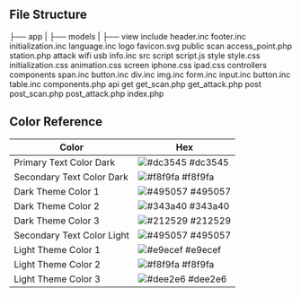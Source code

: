 ## File Structure

├── app
|  ├── models
|  ├── view
    include
      header.inc
      footer.inc
      initialization.inc
      language.inc
    logo
      favicon.svg
    public
      scan
        access_point.php
        station.php
      attack
        wifi
        usb
      info.inc
    src
      script
        script.js
      style	
        style.css
        initialization.css
        animation.css
        screen
          iphone.css
          ipad.css
  controllers
    components
      span.inc
      button.inc
      div.inc
      img.inc
      form.inc
      input.inc
      button.inc
      table.inc
      components.php
    api
      get
        get_scan.php
        get_attack.php
      post
        post_scan.php
        post_attack.php
index.php



## Color Reference

| Color             | Hex                                                                |
| ----------------- | ------------------------------------------------------------------ |
| Primary Text Color Dark | ![#dc3545](https://via.placeholder.com/10/dc3545?text=+) #dc3545 |
| Secondary Text Color Dark | ![#f8f9fa](https://via.placeholder.com/10/f8f9fa?text=+) #f8f9fa |
| Dark Theme Color 1 | ![#495057](https://via.placeholder.com/10/495057?text=+) #495057 |
| Dark Theme Color 2 | ![#343a40](https://via.placeholder.com/10/343a40?text=+) #343a40 |
| Dark Theme Color 3 | ![#212529](https://via.placeholder.com/10/212529?text=+) #212529 |
| Secondary Text Color Light | ![#495057](https://via.placeholder.com/10/495057?text=+) #495057 |
| Light Theme Color 1 | ![#e9ecef](https://via.placeholder.com/10/e9ecef?text=+) #e9ecef |
| Light Theme Color 2 | ![#f8f9fa](https://via.placeholder.com/10/f8f9fa?text=+) #f8f9fa |
| Light Theme Color 3 | ![#dee2e6](https://via.placeholder.com/10/dee2e6?text=+) #dee2e6 |
